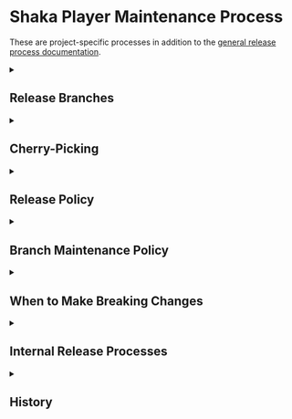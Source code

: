 # Shaka Player Maintenance Process

These are project-specific processes in addition to the
[general release process documentation](./).


<details>
<summary>
<h2>Release Branches</h2>
</summary>

Feature release are made from the `main` branch.  Any time that happens, our
release automation will automatically create a release branch.  So, for
example, when `v4.1.0` was released from `main`, a branch named `v4.1.x` was
automatically created.

Future bug fixes would be cherry-picked from `main` to `v4.1.x` to create the
releases `v4.1.1`, `v4.1.2`, etc., and the branch would become more stable over
time.
</details>


<details>
<summary>
<h2>Cherry-Picking</h2>
</summary>

Features are never cherry-picked to a release branch.  This would go against
[semantic versioning](https://semver.org/), which says that a patch-level
release (third digit) can only contain backward-compatible bug fixes.
Features scoped to test infrastructure or the demo app are an exception, since
those are not part of the library itself.

### Interactive Cherry-Pick Tool

We use a [custom tool](https://github.com/shaka-project/shaka-github-tools/tree/main/interactive-cherry-pick)
to perform an interactive cherry-pick.  This is similar to the interactive
rebase of `git`.  When you run the tool, your default editor opens with a list
of commits you may want to cherry-pick.  Any commits left in the file when you
quit the editor are cherry-picked using `git`.

If a commit fails to cherry-pick, the maintainer is given an error message from
git and must either fix the conflict or instruct git to skip the commit.

Cherry-picks can be done 1 or more times between bug-fix releases.  The release
is finally made by merging the release PR for the branch.

For example, after installing the tool:

```sh
# Go to the Shaka Player repo.
cd /path/to/shaka-player

# Check out a release branch tracking the _upstream_ repo:
git checkout -b v3.3.x upstream/v3.3.x
# Or if you already have such a branch locally:
git checkout v3.3.x

# Inspect all commits since a particular main-branch tag.
# If the most recent v3.3.x release was v3.3.1, the tag
# v3.3.1-main is the same point in history for the main branch.
interactive-cherry-pick v3.3.1-main

# If you don't use the recommended "upstream" remote name,
# you can specify the name of your remote.  For example,
# if you named the shaka-project/shaka-player remote "google",
# you could run this to cherry-pick from that specific remote:
interactive-cherry-pick v3.3.1-main google
```

Pre-work:
 1. Install the interactive cherry-pick tool:
    https://github.com/shaka-project/shaka-github-tools/tree/main/interactive-cherry-pick#installation
 1. Create a local branch in Shaka Player tracking an upstream release branch

Cherry-picking:
 1. Cherry-pick the necessary changes **skipping all feature commits** (see also
    ["What to Pick"](#what-to-pick) below)

    > :information_source: **NOTE**: If you aren't sure about a commit, you can
    > select it now and change your mind later if there are merge conflicts
    > and/or test failures

 1. Fix any merge conflicts that come up, or choose to skip the current commit
    with `git cherry-pick --skip`
 1. Run the compiler with `python build/all.py`
 1. Run the tests with `python build/test.py`
 1. If any tests fail, make the necessary changes to fix the cherry-picked
    commit that caused the failure (either to amend the earlier commits, or as
    a new commit on top)
 1. When the build and all tests pass, push the cherry-picked commits upstream
    with `git push`


### What to Pick

 - Most bug fixes are cherry-picked to active release branches.
 - Some bug fixes won't apply to a branch because they deal with features not
   present in that branch.
 - Some bug fixes won't apply to a branch because the code in the branch is too
   different, in which case [a decision must be made](https://quotecatalog.com/quote/mitch-hedberg-i-write-jokes-f-jpXNBB1)
   about whether porting the fix to the branch is worth the effort.  The
   maintainer will have to consider both the severity of the issue and the
   difficulty of fixing conflicts or reimplementation.
   - If a conflict is trivial to resolve, or if there are no conflicts in a
     commit, the commit may be pushed directly to the release branch.
   - If reimplementation of a commit is required, please submit a PR to the
     branch instead of pushing directly.
 - Non-code changes (docs, tests, demo, etc) are sometimes cherry-picked to
   branches, depending on what the change is and whether it makes sense for
   that branch.
 - **Features are never cherry-picked** to release branches, as this would
   break semantic versioning.
</details>


<details>
<summary>
<h2>Release Policy</h2>
</summary>

Maintainers can make a feature release at almost any time.  There is no need to
wait to batch up any particular number of changes or any particular significant
features.


### Chromecast app IDs for feature releases

As long as we have our own Cast communication in Shaka Player (see
https://github.com/shaka-project/shaka-player/issues/4214 for plans to change
this), each feature release branch needs its own Cast receiver app registered.
The newly registered ID must be put in `demo/index.html` and
`docs/tutorials/ui.md` (search `data-shaka-player-cast-receiver-id` and
`castReceiverAppId`).

The registration must currently be done by Google.  It is acceptable for a
non-Google maintainer to make a feature release, then ask the team at Google to
follow up with an updated receiver ID in a `.1` release afterward.  The impact
will only be to the demo app and documentation.
</details>


<details>
<summary>
<h2>Branch Maintenance Policy</h2>
</summary>

We will cherry-pick bug fixes to LTS branches, plus the most recent 2 release
branches.

There are two kinds of branches we will dub LTS:
 - The last feature release (minor release number) before a breaking release
   (major release number) will receive fixes for 1 year
   - _For example, v3.3 (right before v4.0) will be fixed for 1 year past the
     release of v4.0.0 (until April 30, 2023)._
 - The release currently used by the Cast Application Framework will continue
   to receive fixes until CAF upgrades to a newer Shaka Player release by
   default
   - _As of June, 2022, this is currently v3.2._
   - _Cherry-picking for any CAF-specific branch is the responsibility of the
     team at Google, rather than non-Google maintainers._

In addition to LTS branches, the most recent two branches will always receive
fixes.  If the most recent release branch is v4.1, the most recent two branches
would be v4.1 and v4.0.  After v4.2 is released, the most recent two branches
would become v4.2 and v4.1.  Unless v4.0 was the current CAF branch, we would
stop fixing v4.0 when v4.2 is released.

To see current branch maintenance status, refer to
[maintained-branches.md in Shaka Player.](https://github.com/shaka-project/shaka-player/blob/main/maintained-branches.md#readme)
</details>


<details>
<summary>
<h2>When to Make Breaking Changes</h2>
</summary>

We should make breaking changes infrequently if we can.  The goal should be one
breaking release per year at most.  If changes can be made in a
backward-compatible way (with a shim or behind a non-default configuration),
they should be.  Then they can be released in a normal feature release.

Deprecated features, shims, and temporary configurations can be removed when a
major (breaking) release is finally made.

For example, in v4.0, we were forced to make a change that disabled HLS support
for older smart TVs.  In that same release, we removed deprecated methods,
configurations that were added to maintain compatibility with older releases,
etc.  Many of them had been marked deprecated for 6-12 months already.

Breaking changes need to be listed in
[`docs/tutorials/upgrade.md`](https://github.com/shaka-project/shaka-player/blob/main/docs/tutorials/upgrade.md),
with details on what application developers will need to do to cope with each
change.
</details>


<details>
<summary>
<h2>Internal Release Processes</h2>
</summary>

After making public releases, the following internal steps are taken at Google
to make the release available in our internal systems.  Detailed documents on
these processes are internal-only (go/shaka-player).

 1. Update the Chromecast receiver app URLs for the Shaka Player Demo

    > :pencil: **TODO**: Create subdomains in appspot that point to the latest
    > release for a branch, to eliminate the need to update receiver app URLs.

 1. Update Google3 (internal source repo)

    > :pencil: **TODO**: Automate this?

 1. Update [Google Hosted Libraries](https://developers.google.com/speed/libraries)

    > :pencil: **TODO**: Automate this?
</details>


<details>
<summary>
<h2>History</h2>
</summary>

Before v3.0, we didn't _strictly_ follow semantic versioning.

We would sometimes deprecate functionality (strictly speaking, a breaking
change) without bumping the major version.  App developers would get one
feature release with backward compatibility and a warning log before we removed
or changed part of the API in a breaking way.

We would also sometimes cherry-pick minor, backward compatible features to
release branches to get those out more quickly.

Since v3.0, we have stopped these practices and followed semantic versioning
strictly.
</details>
